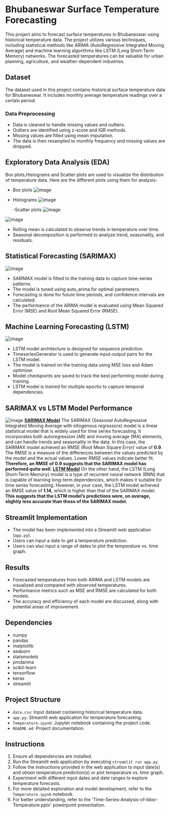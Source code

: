 # Bhubaneswar Surface Temperature Forecasting

This project aims to forecast surface temperatures in Bhubaneswar using historical temperature data. The project utilizes various techniques, including statistical methods like ARIMA (AutoRegressive Integrated Moving Average) and machine learning algorithms like LSTM (Long Short-Term Memory) networks. The forecasted temperatures can be valuable for urban planning, agriculture, and weather-dependent industries.

## Dataset
The dataset used in this project contains historical surface temperature data for Bhubaneswar. It includes monthly average temperature readings over a certain period.

### Data Preprocessing
- Data is cleaned to handle missing values and outliers.
- Outliers are identified using z-score and IQR methods.
- Missing values are filled using mean imputation.
- The data is then resampled to monthly frequency and missing values are dropped.

## Exploratory Data Analysis (EDA)
Box plots,Histograms and Scatter plots are used to visualize the distribution of temperature data. Here are the different plots using them for analysis- 
- Box plots
  ![image](https://github.com/Sayakhatui/Time-series-Analysis-of-Temperature/assets/150340995/ee947db5-65f3-4082-a5a7-00c0e963adef)

- Histograms
![image](https://github.com/Sayakhatui/Time-series-Analysis-of-Temperature/assets/150340995/d02e9ed8-e9fe-4abc-934d-4bee1ff69162)

  -Scatter plots  ![image](https://github.com/Sayakhatui/Time-series-Analysis-of-Temperature/assets/150340995/67168084-bd80-4362-ae13-ee8f2d833b97)

 ![image](https://github.com/Sayakhatui/Time-series-Analysis-of-Temperature/assets/150340995/686714ef-a140-4e63-bebb-6bbac964f220)

- Rolling mean is calculated to observe trends in temperature over time.
- Seasonal decomposition is performed to analyze trend, seasonality, and residuals.

## Statistical Forecasting (SARIMAX)
![image](https://github.com/Sayakhatui/Time-series-Analysis-of-Temperature/assets/150340995/7e512dca-c1b6-47e6-ad78-a87d51413fd2)

- SARIMAX model is fitted to the training data to capture time-series patterns.
- The model is tuned using auto_arima for optimal parameters.
- Forecasting is done for future time periods, and confidence intervals are calculated.
- The performance of the ARIMA model is evaluated using Mean Squared Error (MSE) and Root Mean Squared Error (RMSE).

## Machine Learning Forecasting (LSTM)
![image](https://github.com/Sayakhatui/Time-series-Analysis-of-Temperature/assets/150340995/954e40a2-3f2e-413b-a184-dd1a2a6a4db1)

- LSTM model architecture is designed for sequence prediction.
- TimeseriesGenerator is used to generate input-output pairs for the LSTM model.
- The model is trained on the training data using MSE loss and Adam optimizer.
- Model checkpoints are saved to track the best performing model during training.
- LSTM model is trained for multiple epochs to capture temporal dependencies.
  
## SARIMAX vs LSTM Model Performance ##  
![image](https://github.com/Sayakhatui/Time-series-Analysis-of-Temperature/assets/150340995/77601864-ccf8-41ff-95ce-2f2ed47b65b9)
**<u>SARIMAX Model</u>**
The SARIMAX (Seasonal AutoRegressive Integrated Moving Average with eXogenous regressors) model is a linear statistical model that is widely used for time series forecasting. It incorporates both autoregression (AR) and moving average (MA) elements, and can handle trends and seasonality in the data.
In this case, the SARIMAX model achieved an RMSE (Root Mean Square Error) value of **0.9**. The RMSE is a measure of the differences between the values predicted by the model and the actual values. Lower RMSE values indicate better fit. **Therefore, an RMSE of 0.9 suggests that the SARIMAX model has performed quite well**.
**<u>LSTM Model</u>**
On the other hand, the LSTM (Long Short-Term Memory) model is  a type of recurrent neural network (RNN) that is capable of learning long-term dependencies, which makes it suitable for time series forecasting.
     However, in your case, the LSTM model achieved an RMSE value of **1.14**, which is higher than that of the SARIMAX model. **This suggests that the LSTM model’s predictions were, on average, slightly less accurate than those of the SARIMAX model.**
    
## Streamlit Implementation
- The model has been implemented into a Streamlit web application (`app.py`).
- Users can input a date to get a temperature prediction.
- Users can also input a range of dates to plot the temperature vs. time graph.

## Results
- Forecasted temperatures from both ARIMA and LSTM models are visualized and compared with observed temperatures.
- Performance metrics such as MSE and RMSE are calculated for both models.
- The accuracy and efficiency of each model are discussed, along with potential areas of improvement.

## Dependencies
- numpy
- pandas
- matplotlib
- seaborn
- statsmodels
- pmdarima
- scikit-learn
- tensorflow
- keras
- streamlit

## Project Structure
- `data.csv`: Input dataset containing historical temperature data.
- `app.py`: Streamlit web application for temperature forecasting.
- `Temperature.ipynb`: Jupyter notebook containing the project code.
- `README.md`: Project documentation.

## Instructions
1. Ensure all dependencies are installed.
2. Run the Streamlit web application by executing `streamlit run app.py`.
3. Follow the instructions provided in the web application to input date(s) and obtain temperature prediction(s) or plot temperature vs. time graph.
4. Experiment with different input dates and date ranges to explore temperature forecasts.
5. For more detailed exploration and model development, refer to the `Temperature.ipynb` notebook.
6. For better understanding, refer to the 'Time-Series-Analysis-of-bbsr-Temperature.pptx' powerpoint presentation.
